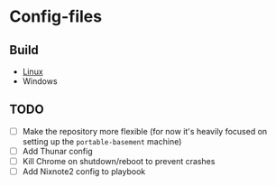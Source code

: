 # Config-files

## Build
- [Linux](https://github.com/proman3419/Config-files/blob/master/setup/linux_setup.sh)
- Windows

## TODO
- [ ] Make the repository more flexible (for now it's heavily focused on setting up the ``portable-basement`` machine)
- [ ] Add Thunar config
- [ ] Kill Chrome on shutdown/reboot to prevent crashes
- [ ] Add Nixnote2 config to playbook
